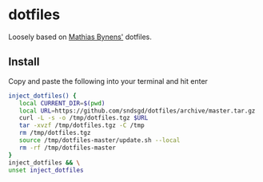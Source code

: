 # dotfiles

Loosely based on [Mathias Bynens'](https://github.com/mathiasbynens/dotfiles) dotfiles.



## Install

Copy and paste the following into your terminal and hit enter

```sh
inject_dotfiles() {
   local CURRENT_DIR=$(pwd)
   local URL=https://github.com/sndsgd/dotfiles/archive/master.tar.gz
   curl -L -s -o /tmp/dotfiles.tgz $URL
   tar -xvzf /tmp/dotfiles.tgz -C /tmp
   rm /tmp/dotfiles.tgz
   source /tmp/dotfiles-master/update.sh --local
   rm -rf /tmp/dotfiles-master
}
inject_dotfiles && \
unset inject_dotfiles
```

